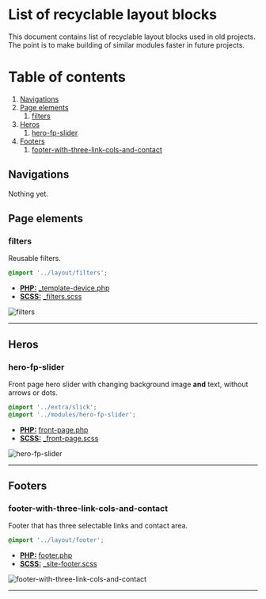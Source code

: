 # List of recyclable layout blocks

This document contains list of recyclable layout blocks used in old projects. The point is to make building of similar modules faster in future projects.

# Table of contents

1. [Navigations](#navigations)
2. [Page elements](#page-elements)
    1. [filters](#filters)
3. [Heros](#heros)
    1. [hero-fp-slider](#hero-fp-slider)
4. [Footers](#footers)
    1. [footer-with-three-link-cols-and-contact](#footer-with-three-link-cols-and-contact)

## Navigations

Nothing yet.

## Page elements

### filters

Reusable filters.

``` scss
@import '../layout/filters';
```

- **[PHP:](/php)** [_template-device.php](https://github.com/digitoimistodude/jptindustria/blob/a487a5ee3de401aa65e292edddb71705f66711a9/content/themes/jptindustria/template-device.php#L64-L139)
- **[SCSS:](/scss)** [_filters.scss](https://github.com/digitoimistodude/ctsengtec/blob/master/content/themes/ctsengtec/sass/layout/_filters.scss)

![filters](https://i.imgur.com/a0HXEYO.png "filters")

---

## Heros

### hero-fp-slider

Front page hero slider with changing background image **and** text, without arrows or dots.

``` scss
@import '../extra/slick';
@import '../modules/hero-fp-slider';
```

- **[PHP:](/php)** [front-page.php](https://github.com/digitoimistodude/jptindustria/blob/c8cceceed198f841394d2b718522cc9053f877ef/content/themes/jptindustria/front-page.php#L22-L67)
- **[SCSS:](/scss)** [_front-page.scss](https://github.com/digitoimistodude/jptindustria/blob/c8cceceed198f841394d2b718522cc9053f877ef/content/themes/jptindustria/sass/views/_front-page.scss#L1-L33)

![hero-fp-slider](https://i.imgur.com/csV33NS.png "hero-fp-slider")

---

## Footers

### footer-with-three-link-cols-and-contact

Footer that has three selectable links and contact area.

``` scss
@import '../layout/footer';
```

- **[PHP:](/php)** [footer.php](https://github.com/digitoimistodude/jptindustria/blob/c5ec6c82c5405a243885619c015b9f967c451397/content/themes/jptindustria/footer.php#L1-L72)
- **[SCSS:](/scss)** [_site-footer.scss](https://github.com/digitoimistodude/jptindustria/blob/master/content/themes/jptindustria/sass/layout/_site-footer.scss)

![footer-with-three-link-cols-and-contact](https://i.imgur.com/jNVvodw.png "footer-with-three-link-cols-and-contact")

---
